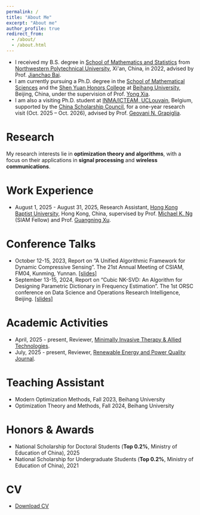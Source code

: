 ```yaml
---
permalink: /
title: "About Me"
excerpt: "About me"
author_profile: true
redirect_from: 
  - /about/
  - /about.html
---
```


- I received my B.S. degree in [School of Mathematics and Statistics](https://math.nwpu.edu.cn/) from [Northwestern Polytechnical University](https://www.nwpu.edu.cn/), Xi'an, China, in 2022, advised by Prof. [Jianchao Bai](https://www.scholat.com/bjc1987).
- I am currently pursuing a Ph.D. degree in the [School of Mathematical Sciences](https://math.buaa.edu.cn/) and the [Shen Yuan Honors College](https://hc.buaa.edu.cn/) at [Beihang University](https://www.buaa.edu.cn/), Beijing, China, under the supervision of Prof. [Yong Xia](https://math.buaa.edu.cn/szdw1/azcck/js/xy.htm).
- I am also a visiting Ph.D. student at [INMA/ICTEAM, UCLouvain](https://www.uclouvain.be/en/research-institutes/icteam/inma), Belgium, supported by the [China Scholarship Council](https://www.chinesescholarshipcouncil.com/), for a one-year research visit (Oct. 2025 – Oct. 2026), advised by Prof. [Geovani N. Grapiglia](https://scholar.google.com/citations?hl=pt-BR&user=PwH5lDEAAAAJ&view_op=list_works&sortby=pubdate).

Research
======
My research interests lie in **optimization theory and algorithms**, with a focus on their applications in **signal processing** and **wireless communications**.

Work Experience
======
- August 1, 2025 - August 31, 2025, Research Assistant, [Hong Kong Baptist University](https://www.hkbu.edu.hk/en.html), Hong Kong, China, supervised by Prof. [Michael K. Ng](https://www.math.hkbu.edu.hk/~mng/) (SIAM Fellow) and Prof. [Guangning Xu](https://xuguangning1218.github.io/).

Conference Talks
======
- October 12-15, 2023, Report on “A Unified Algorithmic Framework for Dynamic Compressive Sensing”. The 21st Annual Meeting of CSIAM, FM04, Kunming, Yunnan. [[slides]](https://xzliu-opt.github.io/files/slides/slides_CSIAM_2023.pdf)
- September 13-15, 2024, Report on “Cubic NK-SVD: An Algorithm for Designing Parametric Dictionary in Frequency Estimation”. The 1st ORSC conference on Data Science and Operations Research Intelligence, Beijing. [[slides]](https://xzliu-opt.github.io/files/slides/slides_ORSC_2024.pdf)

Academic Activities
======
- April, 2025 - present, Reviewer, [Minimally Invasive Therapy & Allied Technologies](https://www.tandfonline.com/journals/imit20).
- July, 2025 - present, Reviewer, [Renewable Energy and Power Quality Journal](https://repqj.com/index.php/repqj/index).

Teaching Assistant
======
- Modern Optimization Methods, Fall 2023, Beihang University
- Optimization Theory and Methods, Fall 2024, Beihang University

Honors & Awards
======
- National Scholarship for Doctoral Students (**Top 0.2%**, Ministry of Education of China), 2025
- National Scholarship for Undergraduate Students (**Top 0.2%**, Ministry of Education of China), 2021

CV
======
- [Download CV](https://xzliu-opt.github.io/files/cv/cv_XiaozhiLiu.pdf)



